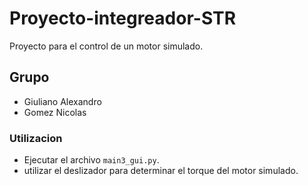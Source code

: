 # Proyecto-integreador-STR
Proyecto para el control de un motor simulado.

## Grupo
* Giuliano Alexandro
* Gomez Nicolas

### Utilizacion
* Ejecutar el archivo `main3_gui.py`.
* utilizar el deslizador para determinar el torque del motor simulado.